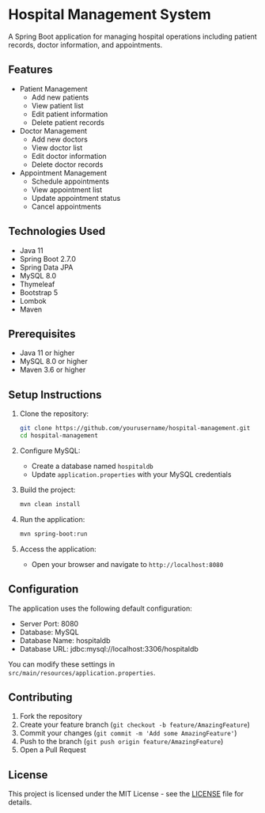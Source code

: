 # Hospital Management System

A Spring Boot application for managing hospital operations including patient records, doctor information, and appointments.

## Features

- Patient Management
  - Add new patients
  - View patient list
  - Edit patient information
  - Delete patient records
- Doctor Management
  - Add new doctors
  - View doctor list
  - Edit doctor information
  - Delete doctor records
- Appointment Management
  - Schedule appointments
  - View appointment list
  - Update appointment status
  - Cancel appointments

## Technologies Used

- Java 11
- Spring Boot 2.7.0
- Spring Data JPA
- MySQL 8.0
- Thymeleaf
- Bootstrap 5
- Lombok
- Maven

## Prerequisites

- Java 11 or higher
- MySQL 8.0 or higher
- Maven 3.6 or higher

## Setup Instructions

1. Clone the repository:
   ```bash
   git clone https://github.com/yourusername/hospital-management.git
   cd hospital-management
   ```

2. Configure MySQL:
   - Create a database named `hospitaldb`
   - Update `application.properties` with your MySQL credentials

3. Build the project:
   ```bash
   mvn clean install
   ```

4. Run the application:
   ```bash
   mvn spring-boot:run
   ```

5. Access the application:
   - Open your browser and navigate to `http://localhost:8080`

## Configuration

The application uses the following default configuration:

- Server Port: 8080
- Database: MySQL
- Database Name: hospitaldb
- Database URL: jdbc:mysql://localhost:3306/hospitaldb

You can modify these settings in `src/main/resources/application.properties`.

## Contributing

1. Fork the repository
2. Create your feature branch (`git checkout -b feature/AmazingFeature`)
3. Commit your changes (`git commit -m 'Add some AmazingFeature'`)
4. Push to the branch (`git push origin feature/AmazingFeature`)
5. Open a Pull Request

## License

This project is licensed under the MIT License - see the [LICENSE](LICENSE) file for details. 